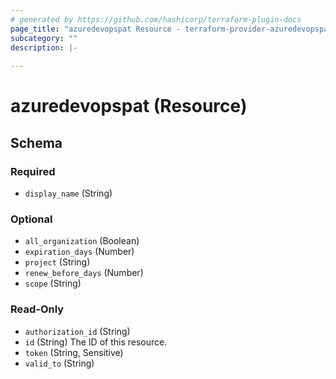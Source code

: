 ```yaml
---
# generated by https://github.com/hashicorp/terraform-plugin-docs
page_title: "azuredevopspat Resource - terraform-provider-azuredevopspat"
subcategory: ""
description: |-
  
---
```


# azuredevopspat (Resource)





<!-- schema generated by tfplugindocs -->
## Schema

### Required

- `display_name` (String)

### Optional

- `all_organization` (Boolean)
- `expiration_days` (Number)
- `project` (String)
- `renew_before_days` (Number)
- `scope` (String)

### Read-Only

- `authorization_id` (String)
- `id` (String) The ID of this resource.
- `token` (String, Sensitive)
- `valid_to` (String)
